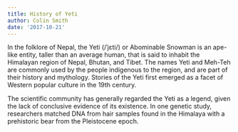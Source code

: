 ```yaml
---
title: History of Yeti
author: Colin Smith
date: '2017-10-21'
---
```

In the folklore of Nepal, the Yeti (/ˈjɛti/) or Abominable Snowman is an ape-like entity, taller than an average human, that is said to inhabit the Himalayan region of Nepal, Bhutan, and Tibet. The names Yeti and Meh-Teh are commonly used by the people indigenous to the region, and are part of their history and mythology. Stories of the Yeti first emerged as a facet of Western popular culture in the 19th century.

The scientific community has generally regarded the Yeti as a legend, given the lack of conclusive evidence of its existence. In one genetic study, researchers matched DNA from hair samples found in the Himalaya with a prehistoric bear from the Pleistocene epoch.
